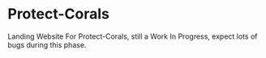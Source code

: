 # Protect-Corals
Landing Website For Protect-Corals, still a Work In Progress, expect lots of bugs during this phase.
